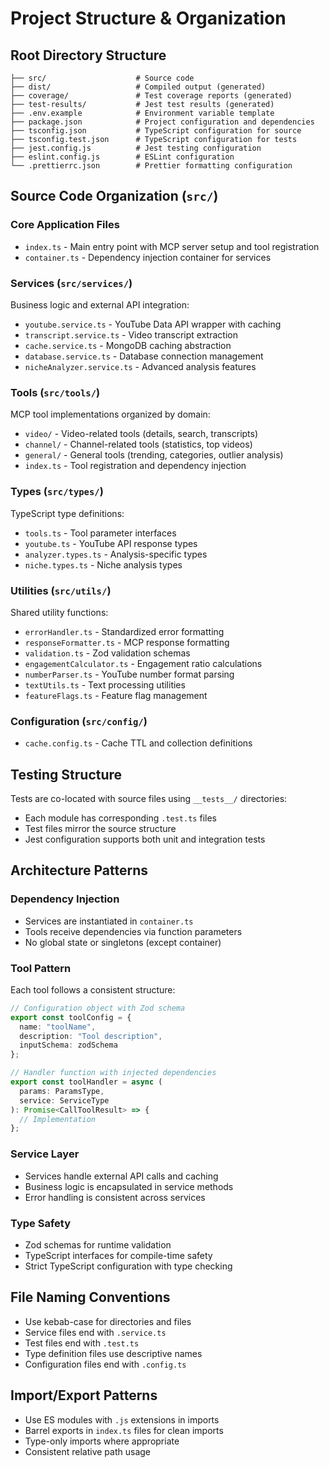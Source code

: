 # Project Structure & Organization

## Root Directory Structure
```
├── src/                    # Source code
├── dist/                   # Compiled output (generated)
├── coverage/               # Test coverage reports (generated)
├── test-results/           # Jest test results (generated)
├── .env.example            # Environment variable template
├── package.json            # Project configuration and dependencies
├── tsconfig.json           # TypeScript configuration for source
├── tsconfig.test.json      # TypeScript configuration for tests
├── jest.config.js          # Jest testing configuration
├── eslint.config.js        # ESLint configuration
└── .prettierrc.json        # Prettier formatting configuration
```

## Source Code Organization (`src/`)

### Core Application Files
- `index.ts` - Main entry point with MCP server setup and tool registration
- `container.ts` - Dependency injection container for services

### Services (`src/services/`)
Business logic and external API integration:
- `youtube.service.ts` - YouTube Data API wrapper with caching
- `transcript.service.ts` - Video transcript extraction
- `cache.service.ts` - MongoDB caching abstraction
- `database.service.ts` - Database connection management
- `nicheAnalyzer.service.ts` - Advanced analysis features

### Tools (`src/tools/`)
MCP tool implementations organized by domain:
- `video/` - Video-related tools (details, search, transcripts)
- `channel/` - Channel-related tools (statistics, top videos)
- `general/` - General tools (trending, categories, outlier analysis)
- `index.ts` - Tool registration and dependency injection

### Types (`src/types/`)
TypeScript type definitions:
- `tools.ts` - Tool parameter interfaces
- `youtube.ts` - YouTube API response types
- `analyzer.types.ts` - Analysis-specific types
- `niche.types.ts` - Niche analysis types

### Utilities (`src/utils/`)
Shared utility functions:
- `errorHandler.ts` - Standardized error formatting
- `responseFormatter.ts` - MCP response formatting
- `validation.ts` - Zod validation schemas
- `engagementCalculator.ts` - Engagement ratio calculations
- `numberParser.ts` - YouTube number format parsing
- `textUtils.ts` - Text processing utilities
- `featureFlags.ts` - Feature flag management

### Configuration (`src/config/`)
- `cache.config.ts` - Cache TTL and collection definitions

## Testing Structure
Tests are co-located with source files using `__tests__/` directories:
- Each module has corresponding `.test.ts` files
- Test files mirror the source structure
- Jest configuration supports both unit and integration tests

## Architecture Patterns

### Dependency Injection
- Services are instantiated in `container.ts`
- Tools receive dependencies via function parameters
- No global state or singletons (except container)

### Tool Pattern
Each tool follows a consistent structure:
```typescript
// Configuration object with Zod schema
export const toolConfig = {
  name: "toolName",
  description: "Tool description",
  inputSchema: zodSchema
};

// Handler function with injected dependencies
export const toolHandler = async (
  params: ParamsType,
  service: ServiceType
): Promise<CallToolResult> => {
  // Implementation
};
```

### Service Layer
- Services handle external API calls and caching
- Business logic is encapsulated in service methods
- Error handling is consistent across services

### Type Safety
- Zod schemas for runtime validation
- TypeScript interfaces for compile-time safety
- Strict TypeScript configuration with type checking

## File Naming Conventions
- Use kebab-case for directories and files
- Service files end with `.service.ts`
- Test files end with `.test.ts`
- Type definition files use descriptive names
- Configuration files end with `.config.ts`

## Import/Export Patterns
- Use ES modules with `.js` extensions in imports
- Barrel exports in `index.ts` files for clean imports
- Type-only imports where appropriate
- Consistent relative path usage